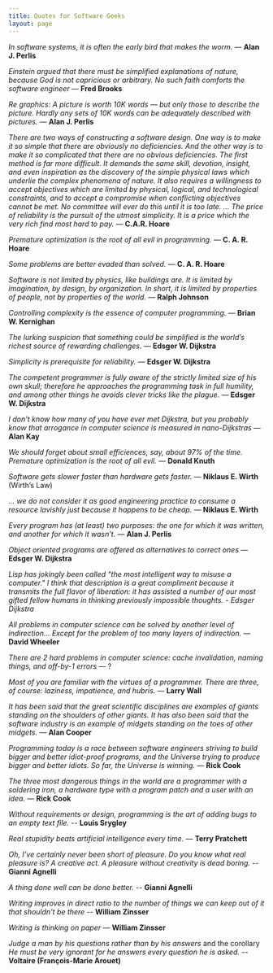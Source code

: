```yaml
---
title: Quotes for Software Geeks
layout: page
---
```


_In software systems, it is often the early bird that makes the worm._ — **Alan J. Perlis**

_Einstein argued that there must be simplified explanations of nature, because God is not capricious or arbitrary. No such faith comforts the software engineer_ — **Fred Brooks**

_Re graphics: A picture is worth 10K words — but only those to describe the picture. Hardly any sets of 10K words can be adequately described with pictures._ — **Alan J. Perlis**

_There are two ways of constructing a software design. One way is to make it so simple that there are obviously no deficiencies. And the other way is to make it so complicated that there are no obvious deficiencies. The first method is far more difficult. It demands the same skill, devotion, insight, and even inspiration as the discovery of the simple physical laws which underlie the complex phenomena of nature. It also requires a willingness to accept objectives which are limited by physical, logical, and technological constraints, and to accept a compromise when conflicting objectives cannot be met. No committee will ever do this until it is too late.  ... The price of reliability is the pursuit of the utmost simplicity. It is a price which the very rich find most hard to pay._ — **C.A.R. Hoare**

_Premature optimization is the root of all evil in programming._ — **C. A. R. Hoare**

_Some problems are better evaded than solved._ — **C. A. R. Hoare**

_Software is not limited by physics, like buildings are. It is limited by imagination, by design, by organization. In short, it is limited by properties of people, not by properties of the world._ — **Ralph Johnson**

_Controlling complexity is the essence of computer programming._ — **Brian W. Kernighan**

_The lurking suspicion that something could be simplified is the world’s richest source of rewarding challenges._ — **Edsger W. Dijkstra**

_Simplicity is prerequisite for reliability._ — **Edsger W. Dijkstra**

_The competent programmer is fully aware of the strictly limited size of his own skull; therefore he approaches the programming task in full humility, and among other things he avoids clever tricks like the plague._ — **Edsger W. Dijkstra**

_I don't know how many of you have ever met Dijkstra, but you probably know that arrogance in computer science is measured in nano-Dijkstras_ — **Alan Kay**

_We should forget about small efficiences, say, about 97% of the time. Premature optimization is the root of all evil._ — **Donald Knuth**

_Software gets slower faster than hardware gets faster._ — **Niklaus E. Wirth** (Wirth’s Law)

_... we do not consider it as good engineering practice to consume a resource lavishly just because it happens to be cheap._ — **Niklaus E. Wirth**

_Every program has (at least) two purposes: the one for which it was written, and another for which it wasn’t._ — **Alan J. Perlis**

_Object oriented programs are offered as alternatives to correct ones_ — **Edsger W. Dijkstra**

_Lisp has jokingly been called "the most intelligent way to misuse a computer." I think that description is a great compliment because it transmits the full flavor of liberation: it has assisted a number of our most gifted fellow humans in thinking previously impossible thoughts._  - *Edsger Dijkstra*

_All problems in computer science can be solved by another level of indirection... Except for the problem of too many layers of indirection._ — **David Wheeler**

_There are 2 hard problems in computer science: cache invalidation, naming things, and off-by-1 errors_ — ?

_Most of you are familiar with the virtues of a programmer.  There are three, of course: laziness, impatience, and hubris._ — **Larry Wall**

_It has been said that the great scientific disciplines are examples of giants standing on the shoulders of other giants.  It has also been said that the software industry is an example of midgets standing on the toes of other midgets._ — **Alan Cooper**

_Programming today is a race between software engineers striving to build bigger and better idiot-proof programs, and the Universe trying to produce bigger and better idiots. So far, the Universe is winning._ — **Rick Cook**

_The three most dangerous things in the world are a programmer with a soldering iron, a hardware type with a program patch and a user with an idea._ — **Rick Cook**

_Without requirements or design, programming is the art of adding bugs to an empty text file._ -- **Louis Srygley**

_Real stupidity beats artificial intelligence every time._ — **Terry Pratchett**

_Oh, I’ve certainly never been short of pleasure. Do you know what real pleasure is? A creative act. A pleasure without creativity is dead boring._ -- **Gianni Agnelli**

_A thing done well can be done better._ -- **Gianni Agnelli**

_Writing improves in direct ratio to the number of things we can keep out of it that shouldn't be there_ -- **William Zinsser**

_Writing is thinking on paper_ — **William Zinsser**

_Judge a man by his questions rather than by his answers_ and the corollary _He must be very ignorant for he answers every question he is asked._ -- **Voltaire (François-Marie Arouet)**
